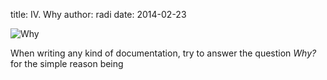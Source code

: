 title: IV. Why
author: radi
date: 2014-02-23

![Why](http://i.imgur.com/Vb0g3xP.png)

When writing any kind of documentation, try to answer the question _Why?_ for
the simple reason being
